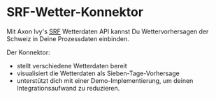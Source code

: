 # SRF-Wetter-Konnektor

Mit Axon Ivy's [SRF](https://developer.srgssr.ch/api-catalog/srf-weather) Wetterdaten API kannst Du Wettervorhersagen der Schweiz in Deine Prozessdaten einbinden.

Der Konnektor:

* stellt verschiedene Wetterdaten bereit
* visualisiert die Wetterdaten als Sieben-Tage-Vorhersage
* unterstützt dich mit einer Demo-Implementierung, um deinen Integrationsaufwand zu reduzieren.
